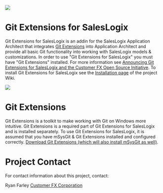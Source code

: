 <img src="http://media.customerfx.com/blogs/crmdeveloper/logo.png">

<h1>Git Extensions for SalesLogix</h1>

Git Extensions for SalesLogix is an addin for the SalesLogix Application Architect that integrates <a href="http://gitextensions.github.io" target=_blank>Git Extensions</a> into Application Architect and provide all basic Git functionality into working with SalesLogix models & customizations. In order to use "Git Extensions for SalesLogix" you must have "Git Extensions" installed. For more information see <a href="http://customerfx.com/pages/crmdeveloper/2009/10/14/announcing-git-extensions-for-saleslogix-and-the-customer-fx-open-source-initiative.aspx" target=_blank>Announcing Git Extensions for SalesLogix and the Customer FX Open Source Initiative</a>. To install Git Extensions for SalesLogix see the <a href="http://wiki.github.com/CustomerFX/SalesLogixGitExtensions/installation" target=_blank>Installation page</a> of the project Wiki. 

<img src="http://media.customerfx.com/blogs/crmdeveloper/GitExtensionsForSalesLogix_CompleteWithMenu2.png">

<h1>Git Extensions</h1>

Git Extensions is a toolkit to make working with Git on Windows more intuitive. Git Extensions is a required part of Git Extensions for SalesLogix and is installed separately. To use Git Extensions for SalesLogix, it is assumed that you have mSysGit & Git Extensions installed and configured correctly. <a href="http://gitextensions.github.io" target=_blank>Download Git Extensions (which will also install mSysGit as well)</a>.

<h1>Project Contact</h1>
For contact information about this project, contact:

Ryan Farley
<a href="http://customerfx.com/" target=_blank>Customer FX Corporation</a>

